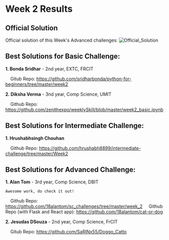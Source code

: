# Week 2 Results

## Official Solution

Official solution of this Week's Advanced challenges: ![Official_Solution](https://github.com/shubham99bisht/Deep-Learning-Projects/tree/master/Week_2/Official_Solution)

## Best Solutions for Basic Challenge:

**1. Bonda Sridhar** - 2nd year, EXTC, FRCIT

&nbsp;&nbsp;&nbsp; Gitub Repo: https://github.com/sridharbonda/python-for-beginners/tree/master/week2

**2. Diksha Verma** - 3nd year, Comp Science, UMIT

&nbsp;&nbsp;&nbsp; Github Repo: https://github.com/zenithexpo/weeklySkill/blob/master/week2_basic.ipynb


## Best Solutions for Intermediate Challenge:

**1. Hrushabhsingh Chouhan**

&nbsp;&nbsp;&nbsp; Github Repo: https://github.com/hrushabh8899/intermediate-challenge/tree/master/Week2


## Best Solutions for Advanced Challenge:

**1. Alan Tom** - 3rd year, Comp Science, DBIT
```
Awesome work, do check it out!
```
&nbsp;&nbsp;&nbsp; Github Repo: https://github.com/18alantom/sc_challenges/tree/master/week_2
&nbsp;&nbsp;&nbsp; Github Repo (with Flask and React app): https://github.com/18alantom/cat-or-dog


**2. Jesudas DSouza** - 2nd year, Comp Science, FrCIT

&nbsp;&nbsp;&nbsp; Gitub Repo: https://github.com/SaRINx55/Doggo_Catto

